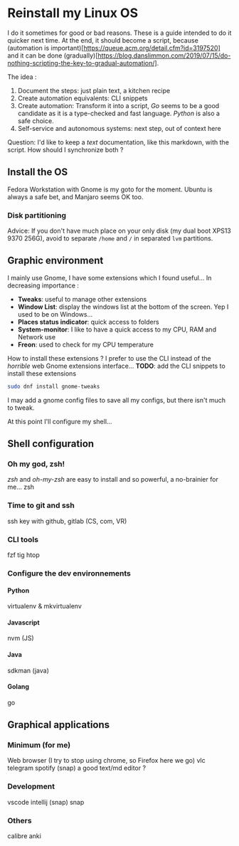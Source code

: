 # Reinstall my Linux OS

I do it sometimes for good or bad reasons. These is a guide intended to do it quicker next time. At the end, it should become a script, because (automation is important)[https://queue.acm.org/detail.cfm?id=3197520] and it can be done (gradually)[https://blog.danslimmon.com/2019/07/15/do-nothing-scripting-the-key-to-gradual-automation/].

The idea :
1. Document the steps: just plain text, a kitchen recipe
2. Create automation equivalents: CLI snippets
3. Create automation: Transform it into a script, *Go* seems to be a good candidate as it is a type-checked and fast language. *Python* is also a safe choice.
4. Self-service and autonomous systems: next step, out of context here

Question: I'd like to keep a *text* documentation, like this markdown, with the script. How should I synchronize both ?

## Install the OS

Fedora Workstation with Gnome is my goto for the moment. Ubuntu is always a safe bet, and Manjaro seems OK too. 

### Disk partitioning

Advice: If you don't have much place on your only disk (my dual boot XPS13 9370 256G), avoid to separate `/home` and `/` in separated `lvm` partitions.  

## Graphic environment

I mainly use Gnome, I have some extensions which I found useful...
In decreasing importance :
* **Tweaks**: useful to manage other extensions
* **Window List**: display the windows list at the bottom of the screen. Yep I used to be on Windows...
* **Places status indicator**: quick access to folders
* **System-monitor**: I like to have a quick access to my CPU, RAM and Network use
* **Freon**: used to check for my CPU temperature

How to install these extensions ? I prefer to use the CLI instead of the *horrible* web Gnome extensions interface...
**TODO**: add the CLI snippets to install these extensions

```bash
sudo dnf install gnome-tweaks
```

I may add a gnome config files to save all my configs, but there isn't much to tweak.

At this point I'll configure my shell...

## Shell configuration

### Oh my god, zsh!

*zsh* and *oh-my-zsh* are easy to install and so powerful, a no-brainier for me...
zsh

### Time to git and ssh

ssh key with github, gitlab (CS, com, VR)

### CLI tools

fzf
tig
htop

### Configure the dev environnements

#### Python

virtualenv & mkvirtualenv

#### Javascript

nvm (JS)

#### Java

sdkman (java)

#### Golang

go

## Graphical applications

### Minimum (for me)

Web browser (I try to stop using chrome, so Firefox here we go)
vlc
telegram
spotify (snap)
a good text/md editor ?

### Development

vscode
intellij (snap)
snap

### Others

calibre
anki


